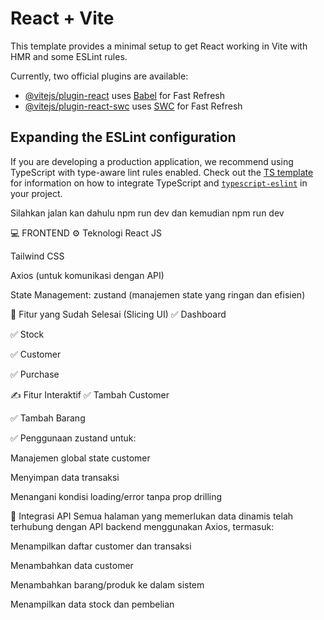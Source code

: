 # React + Vite

This template provides a minimal setup to get React working in Vite with HMR and some ESLint rules.

Currently, two official plugins are available:

- [@vitejs/plugin-react](https://github.com/vitejs/vite-plugin-react/blob/main/packages/plugin-react) uses [Babel](https://babeljs.io/) for Fast Refresh
- [@vitejs/plugin-react-swc](https://github.com/vitejs/vite-plugin-react/blob/main/packages/plugin-react-swc) uses [SWC](https://swc.rs/) for Fast Refresh

## Expanding the ESLint configuration

If you are developing a production application, we recommend using TypeScript with type-aware lint rules enabled. Check out the [TS template](https://github.com/vitejs/vite/tree/main/packages/create-vite/template-react-ts) for information on how to integrate TypeScript and [`typescript-eslint`](https://typescript-eslint.io) in your project.


Silahkan jalan kan dahulu npm run dev dan kemudian npm run dev

💻 FRONTEND
⚙️ Teknologi
React JS

Tailwind CSS

Axios (untuk komunikasi dengan API)

State Management: zustand (manajemen state yang ringan dan efisien)

🎨 Fitur yang Sudah Selesai (Slicing UI)
✅ Dashboard

✅ Stock

✅ Customer

✅ Purchase

✍️ Fitur Interaktif
✅ Tambah Customer

✅ Tambah Barang

✅ Penggunaan zustand untuk:

Manajemen global state customer

Menyimpan data transaksi

Menangani kondisi loading/error tanpa prop drilling

📡 Integrasi API
Semua halaman yang memerlukan data dinamis telah terhubung dengan API backend menggunakan Axios, termasuk:

Menampilkan daftar customer dan transaksi

Menambahkan data customer

Menambahkan barang/produk ke dalam sistem

Menampilkan data stock dan pembelian

